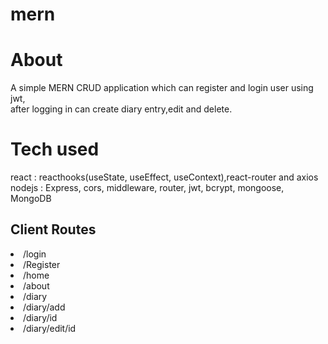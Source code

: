 # mern
<h1> About </h1>
A simple MERN CRUD application which can register and login user using jwt,<br/> after logging in can create diary entry,edit and delete.

<h1>Tech used</h1>
react : reacthooks(useState, useEffect, useContext),react-router and axios<br/>
nodejs : Express, cors, middleware, router, jwt, bcrypt, mongoose, MongoDB

<h2> Client Routes </h2>
  <li>  /login            </li> 
  <li>  /Register         </li> 
  <li>  /home             </li> 
  <li>  /about            </li> 
  <li>  /diary            </li> 
  <li>  /diary/add        </li> 
  <li>  /diary/id         </li>
  <li>  /diary/edit/id    </li>
